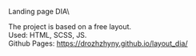 Landing page DIA\

The project is based on a free layout.\
Used: HTML, SCSS, JS.\
Github Pages: https://drozhzhyny.github.io/layout_dia/

